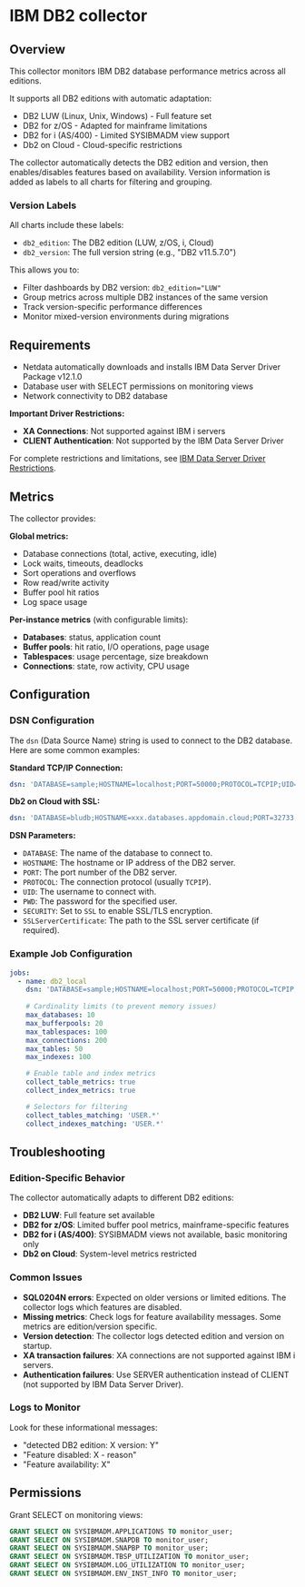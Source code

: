# IBM DB2 collector

## Overview

This collector monitors IBM DB2 database performance metrics across all editions.

It supports all DB2 editions with automatic adaptation:
- DB2 LUW (Linux, Unix, Windows) - Full feature set
- DB2 for z/OS - Adapted for mainframe limitations 
- DB2 for i (AS/400) - Limited SYSIBMADM view support
- Db2 on Cloud - Cloud-specific restrictions

The collector automatically detects the DB2 edition and version, then enables/disables features based on availability. Version information is added as labels to all charts for filtering and grouping.

### Version Labels

All charts include these labels:
- `db2_edition`: The DB2 edition (LUW, z/OS, i, Cloud)
- `db2_version`: The full version string (e.g., "DB2 v11.5.7.0")

This allows you to:
- Filter dashboards by DB2 version: `db2_edition="LUW"`
- Group metrics across multiple DB2 instances of the same version
- Track version-specific performance differences
- Monitor mixed-version environments during migrations

## Requirements

- Netdata automatically downloads and installs IBM Data Server Driver Package v12.1.0
- Database user with SELECT permissions on monitoring views
- Network connectivity to DB2 database

**Important Driver Restrictions:**
- **XA Connections**: Not supported against IBM i servers
- **CLIENT Authentication**: Not supported by the IBM Data Server Driver

For complete restrictions and limitations, see [IBM Data Server Driver Restrictions](https://www.ibm.com/docs/en/db2/12.1.0?topic=drivers-data-server-driver-restrictions).

## Metrics

The collector provides:

**Global metrics:**
- Database connections (total, active, executing, idle)
- Lock waits, timeouts, deadlocks
- Sort operations and overflows
- Row read/write activity
- Buffer pool hit ratios
- Log space usage

**Per-instance metrics** (with configurable limits):
- **Databases**: status, application count
- **Buffer pools**: hit ratio, I/O operations, page usage
- **Tablespaces**: usage percentage, size breakdown
- **Connections**: state, row activity, CPU usage

## Configuration

### DSN Configuration

The `dsn` (Data Source Name) string is used to connect to the DB2 database. Here are some common examples:

**Standard TCP/IP Connection:**
```yaml
dsn: 'DATABASE=sample;HOSTNAME=localhost;PORT=50000;PROTOCOL=TCPIP;UID=db2inst1;PWD=password'
```

**Db2 on Cloud with SSL:**
```yaml
dsn: 'DATABASE=bludb;HOSTNAME=xxx.databases.appdomain.cloud;PORT=32733;PROTOCOL=TCPIP;UID=user;PWD=pass;SECURITY=SSL;SSLServerCertificate=/path/to/cert.crt'
```

**DSN Parameters:**

*   `DATABASE`: The name of the database to connect to.
*   `HOSTNAME`: The hostname or IP address of the DB2 server.
*   `PORT`: The port number of the DB2 server.
*   `PROTOCOL`: The connection protocol (usually `TCPIP`).
*   `UID`: The username to connect with.
*   `PWD`: The password for the specified user.
*   `SECURITY`: Set to `SSL` to enable SSL/TLS encryption.
*   `SSLServerCertificate`: The path to the SSL server certificate (if required).

### Example Job Configuration

```yaml
jobs:
  - name: db2_local
    dsn: 'DATABASE=sample;HOSTNAME=localhost;PORT=50000;PROTOCOL=TCPIP;UID=db2inst1;PWD=password'
    
    # Cardinality limits (to prevent memory issues)
    max_databases: 10
    max_bufferpools: 20  
    max_tablespaces: 100
    max_connections: 200
    max_tables: 50
    max_indexes: 100

    # Enable table and index metrics
    collect_table_metrics: true
    collect_index_metrics: true

    # Selectors for filtering
    collect_tables_matching: 'USER.*'
    collect_indexes_matching: 'USER.*'
```

## Troubleshooting

### Edition-Specific Behavior

The collector automatically adapts to different DB2 editions:

- **DB2 LUW**: Full feature set available
- **DB2 for z/OS**: Limited buffer pool metrics, mainframe-specific features
- **DB2 for i (AS/400)**: SYSIBMADM views not available, basic monitoring only
- **Db2 on Cloud**: System-level metrics restricted

### Common Issues

- **SQL0204N errors**: Expected on older versions or limited editions. The collector logs which features are disabled.
- **Missing metrics**: Check logs for feature availability messages. Some metrics are edition/version specific.
- **Version detection**: The collector logs detected edition and version on startup.
- **XA transaction failures**: XA connections are not supported against IBM i servers.
- **Authentication failures**: Use SERVER authentication instead of CLIENT (not supported by IBM Data Server Driver).

### Logs to Monitor

Look for these informational messages:
- "detected DB2 edition: X version: Y"
- "Feature disabled: X - reason"
- "Feature availability: X"

## Permissions

Grant SELECT on monitoring views:
```sql
GRANT SELECT ON SYSIBMADM.APPLICATIONS TO monitor_user;
GRANT SELECT ON SYSIBMADM.SNAPDB TO monitor_user;
GRANT SELECT ON SYSIBMADM.SNAPBP TO monitor_user;
GRANT SELECT ON SYSIBMADM.TBSP_UTILIZATION TO monitor_user;
GRANT SELECT ON SYSIBMADM.LOG_UTILIZATION TO monitor_user;
GRANT SELECT ON SYSIBMADM.ENV_INST_INFO TO monitor_user;
```